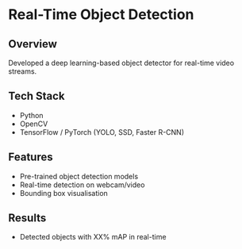 # Real-Time Object Detection

## Overview
Developed a deep learning-based object detector for real-time video streams.

## Tech Stack
- Python
- OpenCV
- TensorFlow / PyTorch (YOLO, SSD, Faster R-CNN)

## Features
- Pre-trained object detection models
- Real-time detection on webcam/video
- Bounding box visualisation

## Results
- Detected objects with XX% mAP in real-time

